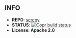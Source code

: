 ## INFO

- **REPO**: [scrcpy](https://github.com/Genymobile/scrcpy)
- **STATUS**: [![Copr build status](https://copr.fedorainfracloud.org/coprs/clarlok/tools/package/scrcpy/status_image/last_build.png)](https://copr.fedorainfracloud.org/coprs/clarlok/tools/package/scrcpy/)
- **License**: **Apache 2.0**
